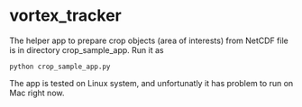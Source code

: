 # vortex_tracker
The helper app to prepare crop objects (area of interests) from NetCDF file is in directory crop_sample_app.
Run it as
```
python crop_sample_app.py
```

The app is tested on Linux system, and unfortunatly it has problem to run on Mac right now.

